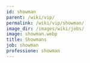 ```yaml
---
id: showman
parent: /wiki/vip/
permalink: /wiki/vip/showman/
image_dir: /images/wiki/jobs/
image: showman.webp
title: Showmans
job: showman
professione: showman
---
```

